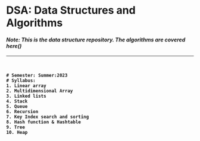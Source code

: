 <b><h1>DSA: Data Structures and Algorithms </h1></b>
<i><h4>Note: This is the data structure repository. The algorithms are covered here()</h4></i><hr><br>
<b>
```
# Semester: Summer:2023
# Syllabus:
1. Linear array
2. Multidimensional Array
3. Linked lists
4. Stack 
5. Queue
6. Recursion
7. Key Index search and sorting
8. Hash function & Hashtable
9. Tree
10. Heap

```
</b>
